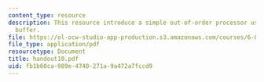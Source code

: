 ```yaml
---
content_type: resource
description: This resource introduce a simple out-of-order processor using a reorder
  buffer.
file: https://ol-ocw-studio-app-production.s3.amazonaws.com/courses/6-823-computer-system-architecture-fall-2005/fb1b60ca989e4740271a9a472a7fccd9_handout10.pdf
file_type: application/pdf
resourcetype: Document
title: handout10.pdf
uid: fb1b60ca-989e-4740-271a-9a472a7fccd9
---
```

